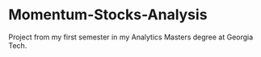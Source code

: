 # Momentum-Stocks-Analysis
Project from my first semester in my Analytics Masters degree at Georgia Tech.

